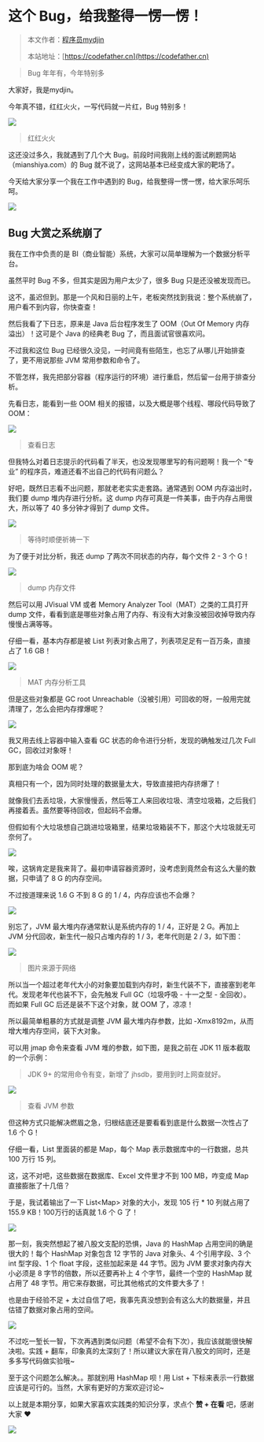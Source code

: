 # 这个 Bug，给我整得一愣一愣！

> 本文作者：[程序员mydjin](https://yuyuanweb.feishu.cn/wiki/Abldw5WkjidySxkKxU2cQdAtnah)
>
> 本站地址：[https://codefather.cn](https://codefather.cn)

> Bug 年年有，今年特别多

大家好，我是mydjin。

今年真不错，红红火火，一写代码就一片红，Bug 特别多！

![](https://pic.yupi.icu/5563/202311072022066.png)

> 红红火火

这还没过多久，我就遇到了几个大 Bug。前段时间我刚上线的面试刷题网站（mianshiya.com）的 Bug 就不说了，这网站基本已经变成大家的靶场了。

今天给大家分享一个我在工作中遇到的 Bug，给我整得一愣一愣，给大家乐呵乐呵。

![](https://pic.yupi.icu/5563/202311072022237.png)

## Bug 大赏之系统崩了

我在工作中负责的是 BI（商业智能）系统，大家可以简单理解为一个数据分析平台。

虽然平时 Bug 不多，但其实是因为用户太少了，很多 Bug 只是还没被发现而已。

这不，虽迟但到。那是一个风和日丽的上午，老板突然找到我说：整个系统崩了，用户看不到内容，你快查查！

然后我看了下日志，原来是 Java 后台程序发生了 OOM（Out Of Memory 内存溢出）！这可是个 Java 的经典老 Bug 了，而且面试官很喜欢问。

不过我和这位 Bug 已经很久没见，一时间竟有些陌生，也忘了从哪儿开始排查了，更不用说那些 JVM 常用参数和命令了。

不管怎样，我先把部分容器（程序运行的环境）进行重启，然后留一台用于排查分析。

先看日志，能看到一些 OOM 相关的报错，以及大概是哪个线程、哪段代码导致了 OOM：

![](https://pic.yupi.icu/5563/202311072022517.png)

> 查看日志

但我特么对着日志提示的代码看了半天，也没发现哪里写的有问题啊！我一个 “专业” 的程序员，难道还看不出自己的代码有问题么？

好吧，既然日志看不出问题，那就老老实实走套路。通常遇到 OOM 内存溢出时，我们要 dump 堆内存进行分析。这 dump 内存可真是一件美事，由于内存占用很大，所以等了 40 多分钟才得到了 dump 文件。

![](https://pic.yupi.icu/5563/202311072022934.jpeg)

> 等待时顺便祈祷一下

为了便于对比分析，我还 dump 了两次不同状态的内存，每个文件 2 - 3 个 G！

![](https://pic.yupi.icu/5563/202311072022916.png)

> dump 内存文件

然后可以用 JVisual VM 或者 Memory Analyzer Tool（MAT）之类的工具打开 dump 文件，看看到底是哪些对象占用了内存、有没有大对象没被回收掉导致内存慢慢占满等等。

仔细一看，基本内存都是被 List 列表对象占用了，列表项足足有一百万条，直接占了 1.6 GB！

![](https://pic.yupi.icu/5563/202311072022526.png)

> MAT 内存分析工具

但是这些对象都是 GC root Unreachable（没被引用）可回收的呀，一般用完就清理了，怎么会把内存撑爆呢？

![](https://pic.yupi.icu/5563/202311072022476.png)

我又用去线上容器中输入查看 GC 状态的命令进行分析，发现的确触发过几次 Full GC，回收过对象呀！

那到底为啥会 OOM 呢？

真相只有一个，因为同时处理的数据量太大，导致直接把内存挤爆了！

就像我们去丢垃圾，大家慢慢丢，然后等工人来回收垃圾、清空垃圾箱，之后我们再接着丢。虽然要等待回收，但起码不会爆。

但假如有个大垃圾想自己跳进垃圾箱里，结果垃圾箱装不下，那这个大垃圾就无可奈何了。

![](https://pic.yupi.icu/5563/202311072022383.jpeg)

唉，这锅肯定是我来背了。最初申请容器资源时，没考虑到竟然会有这么大量的数据，只申请了 8 G 的内存空间。

不过按道理来说 1.6 G 不到 8 G 的 1 / 4，内存应该也不会爆？

![](https://pic.yupi.icu/5563/202311072022476.png)

别忘了，JVM 最大堆内存通常默认是系统内存的 1 / 4，正好是 2 G。再加上 JVM 分代回收，新生代一般只占堆内存的 1 / 3，老年代则是 2 / 3，如下图：

![](https://pic.yupi.icu/5563/202311072022817.jpeg)

> 图片来源于网络

所以当一个超过老年代大小的对象要加载到内存时，新生代装不下，直接塞到老年代。发现老年代也装不下，会先触发 Full GC（垃圾呼吸 - 十一之型 - 全回收）。而如果 Full GC 后还是装不下这个对象，就 OOM 了，凉凉！

所以最简单粗暴的方式就是调整 JVM 最大堆内存参数，比如 -Xmx8192m，从而增大堆内存空间，装下大对象。

可以用 jmap 命令来查看 JVM 堆的参数，如下图，是我之前在 JDK 11 版本截取的一个示例：

> JDK 9+ 的常用命令有变，新增了 jhsdb，要用到时上网查就好。

![](https://pic.yupi.icu/5563/202311072022516.png)

> 查看 JVM 参数

但这种方式只能解决燃眉之急，归根结底还是要看看到底是什么数据一次性占了 1.6 个 G！

仔细一看，List 里面装的都是 Map，每个 Map 表示数据库中的一行数据，总共 100 万行 15 列。

这，这不对吧，这些数据在数据库、Excel 文件里才不到 100 MB，咋变成 Map 直接膨胀了十几倍？

于是，我试着输出了一下 List\<Map\> 对象的大小，发现 105 行 * 10 列就占用了 155.9 KB！100万行的话真就 1.6 个 G 了！

![](https://pic.yupi.icu/5563/202311072022276.png)

那一刻，我突然想起了被八股文支配的恐惧，Java 的 HashMap 占用空间的确是很大的！每个 HashMap 对象包含 12 字节的 Java 对象头、4 个引用字段、3 个 int 型字段、1 个 float 字段，这些加起来是 44 字节。因为 JVM 要求对象内存大小必须是 8 字节的倍数，所以还要再补上 4 个字节，最终一个空的 HashMap 就占用了 48 字节。用它来存数据，可比其他格式的文件要大多了！

也是由于经验不足 + 太过自信了吧，我事先真没想到会有这么大的数据量，并且估错了数据对象占用的空间。

![](https://pic.yupi.icu/5563/202311072022078.png)

不过吃一堑长一智，下次再遇到类似问题（希望不会有下次），我应该就能很快解决啦。实践 + 翻车，印象真的太深刻了！所以建议大家在背八股文的同时，还是多多写代码做实验哦~

至于这个问题怎么解决。。那就别用 HashMap 呗！用 List + 下标来表示一行数据应该是可行的。当然，大家有更好的方案欢迎讨论~

以上就是本期分享，如果大家喜欢实践类的知识分享，求点个 **赞 + 在看** 吧，感谢大家 ❤️

![](https://pic.yupi.icu/5563/202311072022171.png)